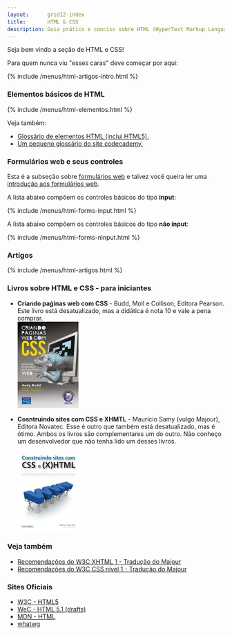 ```yaml
---
layout:      grid12-index
title:       HTML & CSS
description: Guia prático e conciso sobre HTML (HyperText Markup Language) e CSS (Cascading Style Sheet).
---
```


Seja bem vindo a seção de HTML e CSS!

Para quem nunca viu "esses caras" deve começar por aqui:

{% include /menus/html-artigos-intro.html %}



### Elementos básicos de HTML

{% include /menus/html-elementos.html %}

Veja também:

- [Glossário de elementos HTML (inclui HTML5).](https://developer.mozilla.org/en-US/docs/Web/HTML/Element "link-externo")
- [Um pequeno glossário do site codecademy.](http://www.codecademy.com/glossary/html "link-externo")



### Formulários web e seus controles

Esta é a subseção sobre [formulários web](/html-css/formularios/) e talvez você queira ler uma
[introdução  aos formulários web](/html-css/formularios/intro-formularios-web).

A lista abaixo compõem os controles básicos do tipo __input__:

{% include /menus/html-forms-input.html %}


A lista abaixo compõem os controles básicos do tipo __não input__:

{% include /menus/html-forms-ninput.html %}



### Artigos

{% include /menus/html-artigos.html %}



### Livros sobre HTML e CSS - para iniciantes

 - __Criando paǵinas web com CSS__ - Budd, Moll e Collison, Editora Pearson.
Este livro está desatualizado, mas a didática é nota 10 e vale a pena comprar.
<br /> ![Figura da capa do livro 'Criando paǵinas web com CSS'](livro-criando-pag-web-css.jpg "Criando paǵinas web com CSS")

 - __Cosntruindo sites com CSS e XHMTL__ - Maurício Samy (vulgo Majour), Editora Novatec. 
Esse é outro que também está desatualizado, mas é ótimo.
Ambos os livros são complementares um do outro.
Não conheço um desenvolvedor que não tenha lido um desses livros.
<br /> ![Figura da capa do livro 'Criando paǵinas web com CSS'](livro-cronstuindo-sites.jpg "Costruindo sites com CSS e XHMT")



### Veja também


- [Recomendações do W3C XHTML 1 - Tradução do Majour](http://www.maujor.com/w3c/xhtml10_2ed.html "link-externo")
- [Recomendações do W3C CSS nível 1 - Tradução do Majour](http://www.maujor.com/tutorialcss1/css1tut.shtml "link-externo")



### Sites Oficiais

- [W3C - HTML5](http://www.w3.org/TR/html5/ "link-externo")
- [WeC - HTML 5.1 (drafts)](http://www.w3.org/html/wg/drafts/html/master/ "link-externo")
- [MDN - HTML](https://developer.mozilla.org/en-US/learn/html "link-externo")
- [whatwg](http://www.whatwg.org "link-externo")